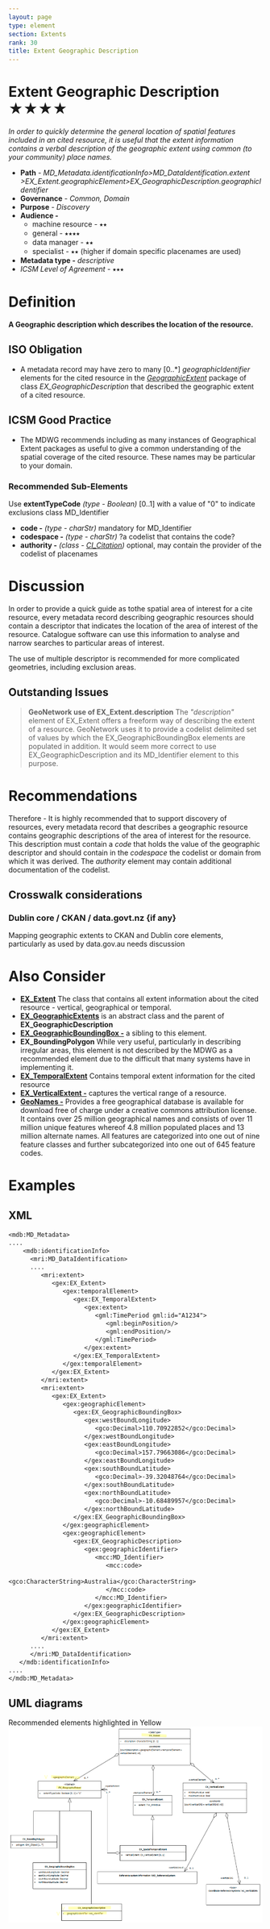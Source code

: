 ```yaml
---
layout: page
type: element
section: Extents
rank: 30
title: Extent Geographic Description
---
```

# Extent Geographic Description ★★★★
*In order to quickly determine the general location of spatial features included in an cited resource, it is useful that the extent information contains a verbal description of the geographic extent using common (to your community) place names.*

- **Path** - *MD_Metadata.identificationInfo>MD_DataIdentification.extent >EX_Extent.geographicElement>EX_GeographicDescription.geographicIdentifier*
- **Governance** - *Common, Domain*
- **Purpose** - *Discovery*
- **Audience -** 
  - machine resource - ⭑⭑
  - general - ⭑⭑⭑⭑
  - data manager - ⭑⭑
  - specialist - ⭑⭑ (higher if domain specific placenames are used)
- **Metadata type -** *descriptive*
- *ICSM Level of Agreement* - ⭑⭑⭑

# Definition 
**A Geographic description which describes the location of the resource.**


## ISO Obligation 
- A metadata record may have zero to many  [0..\*] *geographicIdentifier* elements for the cited resource in the  *[GeographicExtent](./GeographicExtent)* package of class *EX_GeographicDescription* that described the geographic extent of a cited resource.

## ICSM Good Practice  
- The MDWG recommends including as many instances of Geographical Extent packages as useful to give a common understanding of the spatial coverage of the cited resource. These names may be particular to your domain.

### Recommended Sub-Elements  
Use **extentTypeCode** *(type - Boolean)* [0..1] with a value of "0" to indicate exclusions
class MD_Identifier
* **code -** *(type - charStr)* mandatory for MD_Identifier
* **codespace -** *(type - charStr)*  ?a codelist that contains the code?
* **authority -** *(class - [CI_Citation](./class-CI_Citation))* optional, may contain the provider of the codelist of placenames

# Discussion  
In order to provide a quick guide as tothe spatial area of interest for a cite resource, every metadata record describing geographic resources should contain a descriptor that indicates the location of the area of interest of the resource.  Catalogue software can use this information to analyse and narrow searches to particular areas of interest. 

The use of multiple descriptor is recommended for more complicated geometries, including exclusion areas.

## Outstanding Issues
> **GeoNetwork use of EX_Extent.description** 
The *"description"* element of EX_Extent offers a freeform way of describing the extent of a resource. GeoNetwork uses it to provide a codelist delimited set of values by which the EX_GeographicBoundingBox elements are populated in addition. It would seem more correct to use EX_GeographicDescription and its MD_Identifier element to this purpose.


# Recommendations 
Therefore - It is highly recommended that to support discovery of resources, every metadata record that describes a geographic resource contains geographic descriptions of the area of interest for the resource. This description must contain a *code* that holds the value of the geographic descriptor and should contain in the *codespace* the codelist or domain from which it was derived. The *authority* element may contain additional documentation of the codelist.


## Crosswalk considerations 

### Dublin core / CKAN / data.govt.nz {if any}
Mapping geographic extents to CKAN and Dublin core elements, particularly as used by data.gov.au needs discussion

# Also Consider
- **[EX_Extent](./ResourceExtent)** The class that contains all extent information about the cited resource - vertical, geographical or temporal.
- **[EX_GeographicExtents](./ExtentGeographic)** is an abstract class and the parent of **EX_GeographicDescription**
- **[EX_GeographicBoundingBox -](./ExtentBoundingBox)**  a sibling to this element.
- **EX_BoundingPolygon**  While very useful, particularly in describing irregular areas, this element is not described by the MDWG as a recommended element due to the difficult that many systems have in implementing it.
- **[EX_TemporalExtent](./TemporalExtents)** Contains temporal extent information for the cited resource
- **[EX_VerticalExtent -](./VerticalExtent)**  captures the vertical range of a resource.
- **[GeoNames -](https://www.geonames.org/about.html)** Provides a free geographical database is available for download free of charge under a creative commons attribution license. It contains over 25 million geographical names and consists of over 11 million unique features whereof 4.8 million populated places and 13 million alternate names. All features are categorized into one out of nine feature classes and further subcategorized into one out of 645 feature codes.

# Examples


## XML 
```
<mdb:MD_Metadata>
....
    <mdb:identificationInfo>
      <mri:MD_DataIdentification>
      ....
         <mri:extent>
            <gex:EX_Extent>
               <gex:temporalElement>
                  <gex:EX_TemporalExtent>
                     <gex:extent>
                        <gml:TimePeriod gml:id="A1234">
                           <gml:beginPosition/>
                           <gml:endPosition/>
                        </gml:TimePeriod>
                     </gex:extent>
                  </gex:EX_TemporalExtent>
               </gex:temporalElement>
            </gex:EX_Extent>
         </mri:extent>
         <mri:extent>
            <gex:EX_Extent>
               <gex:geographicElement>
                  <gex:EX_GeographicBoundingBox>
                     <gex:westBoundLongitude>
                        <gco:Decimal>110.70922852</gco:Decimal>
                     </gex:westBoundLongitude>
                     <gex:eastBoundLongitude>
                        <gco:Decimal>157.79663086</gco:Decimal>
                     </gex:eastBoundLongitude>
                     <gex:southBoundLatitude>
                        <gco:Decimal>-39.32048764</gco:Decimal>
                     </gex:southBoundLatitude>
                     <gex:northBoundLatitude>
                        <gco:Decimal>-10.68489957</gco:Decimal>
                     </gex:northBoundLatitude>
                  </gex:EX_GeographicBoundingBox>
               </gex:geographicElement>
               <gex:geographicElement>
                  <gex:EX_GeographicDescription>
                     <gex:geographicIdentifier>
                        <mcc:MD_Identifier>
                           <mcc:code>
                              <gco:CharacterString>Australia</gco:CharacterString>
                           </mcc:code>
                        </mcc:MD_Identifier>
                     </gex:geographicIdentifier>
                  </gex:EX_GeographicDescription>
               </gex:geographicElement>
            </gex:EX_Extent>
         </mri:extent>
      ....
      </mri:MD_DataIdentification>
   </mdb:identificationInfo>
....
</mdb:MD_Metadata>
```

## UML diagrams
Recommended elements highlighted in Yellow
![ExGeoDescription](../images/EX_GeoDescription.png)
